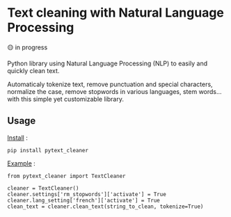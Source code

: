 # Text cleaning with Natural Language Processing

:yellow_circle: in progress

Python library using Natural Language Processing (NLP) to easily and quickly clean text.

Automaticaly tokenize text, remove punctuation and special characters, normalize the case, remove stopwords in various languages, stem words... with this simple yet customizable library.

## Usage

<u>Install</u>  :

`pip install pytext_cleaner`

<u>Example</u> : 

```
from pytext_cleaner import TextCleaner

cleaner = TextCleaner()
cleaner.settings['rm_stopwords']['activate'] = True
cleaner.lang_setting['french']['activate'] = True
clean_text = cleaner.clean_text(string_to_clean, tokenize=True)
```